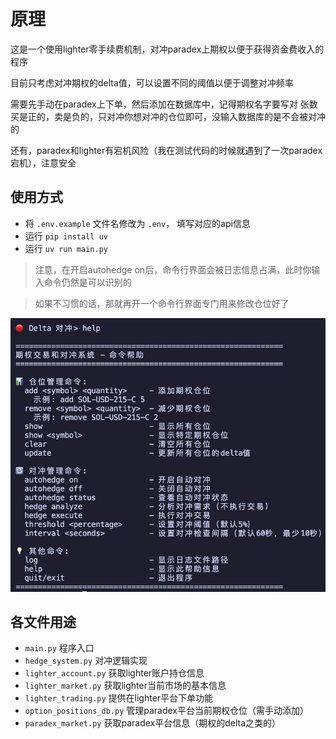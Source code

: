 # 原理

这是一个使用lighter零手续费机制，对冲paradex上期权以便于获得资金费收入的程序

目前只考虑对冲期权的delta值，可以设置不同的阈值以便于调整对冲频率

需要先手动在paradex上下单，然后添加在数据库中，记得期权名字要写对
张数买是正的，卖是负的，只对冲你想对冲的仓位即可，没输入数据库的是不会被对冲的

还有，paradex和lighter有宕机风险（我在测试代码的时候就遇到了一次paradex宕机），注意安全



## 使用方式

+ 将 `.env.example` 文件名修改为 `.env`， 填写对应的api信息
+ 运行 `pip install uv`
+ 运行 `uv run main.py`

> 注意，在开启autohedge on后，命令行界面会被日志信息占满，此时你输入命令仍然是可以识别的

> 如果不习惯的话，那就再开一个命令行界面专门用来修改仓位好了 

![alt text](./resource/image.png)


## 各文件用途

+ `main.py` 程序入口
+ `hedge_system.py` 对冲逻辑实现
+ `lighter_account.py` 获取lighter账户持仓信息
+ `lighter_market.py` 获取lighter当前市场的基本信息
+ `lighter_trading.py` 提供在lighter平台下单功能
+ `option_positions_db.py` 管理paradex平台当前期权仓位（需手动添加）
+ `paradex_market.py` 获取paradex平台信息（期权的delta之类的）
